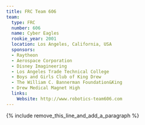 ```yaml
---
title: FRC Team 606
team:
  type: FRC
  number: 606
  name: Cyber Eagles
  rookie_year: 2001
  location: Los Angeles, California, USA
  sponsors:
  - Raytheon
  - Aerospace Corporation
  - Disney Imagineering
  - Los Angeles Trade Technical College
  - Boys and Girls Club of King Drew
  - The William C. Bannerman Foundation&King
  - Drew Medical Magnet High
  links:
    Website: http://www.robotics-team606.com
---
```


{% include remove_this_line_and_add_a_paragraph %}